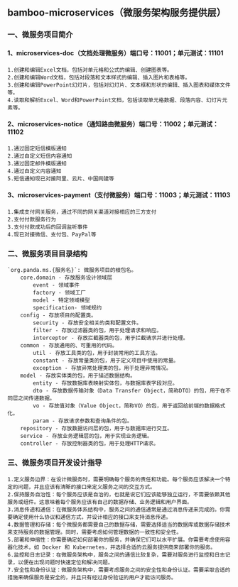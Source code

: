 ## bamboo-microservices（微服务架构服务提供层）

### 一、微服务项目简介
#### 1、microservices-doc（文档处理微服务）端口号：11001；单元测试：11101
    1.创建和编辑Excel文档，包括对单元格和公式的编辑、创建图表等。
    2.创建和编辑Word文档，包括对段落和文本样式的编辑、插入图片和表格等。
    3.创建和编辑PowerPoint幻灯片，包括对幻灯片、文本框和形状的编辑、插入图表和媒体文件等。
    4.读取和解析Excel、Word和PowerPoint文档，包括读取单元格数据、段落内容、幻灯片元素等。
#### 2、microservices-notice（通知路由微服务）端口号：11002；单元测试：11102
    1.通过固定短信模版通知
    2.通过自定义短信内容通知
    3.通过固定邮件模版通知
    4.通过自定义内容通知
    5.短信通知现已对接阿里、云片、中国网建等
#### 3、microservices-payment（支付微服务）端口号：11003；单元测试：11103
    1.集成支付网关服务，通过不同的网关渠道对接相应的三方支付
    2.支付付款服务行为
    3.支付付款成功后的回调监听事件
    4.现已对接微信、支付包、PayPal等

### 二、微服务项目目录结构
    `org.panda.ms.{服务名}`: 微服务项目的根包名。
        core.domain - 存放服务设计领域层
            event - 领域事件
            factory - 领域工厂
            model - 特定领域模型
            specification- 领域规约
        config - 存放项目的配置类。
            security - 存放安全相关的类和配置文件。
            filter - 存放过滤器类的包，用于处理请求和响应。
            interceptor - 存放拦截器类的包，用于拦截请求并进行处理。
        common - 存放通用的、可重用的代码。
            util - 存放工具类的包，用于封装常用的工具方法。
            constant - 存放常量类的包，用于定义项目中使用的常量。
            exception - 存放异常处理类的包，用于处理异常情况。
        model - 存放实体类的包，用于描述数据结构。
            entity - 存放数据库表映射实体包，与数据库表字段对应。
            dto - 存放数据传输对象（Data Transfer Object，简称DTO）的包，用于在不同层之间传递数据。
            vo - 存放值对象（Value Object，简称VO）的包，用于返回给前端的数据格式化。
            param - 存放请求参数和查询条件的包。
        repository - 存放数据访问层的包，用于与数据库进行交互。
        service - 存放业务逻辑层的包，用于实现业务逻辑。
        controller - 存放控制器类的包，用于处理HTTP请求。

### 三、微服务项目开发设计指导
    1.定义服务边界：在设计微服务时，需要明确每个服务的责任和功能。每个服务应该解决一个特定的问题，并且应该有清晰的接口来定义服务之间的交互方式。
    2.保持服务自治性：每个服务应该是自治的，也就是说它们应该能够独立运行，不需要依赖其他服务或组件。这意味着每个服务应该有自己的数据存储、业务逻辑和用户界面。
    3.消息传递和通信：在微服务体系结构中，服务之间的通信通常是通过消息传递来完成的。你需要确定使用什么协议和通信方式，并设计相应的接口来支持消息传递。
    4.数据管理和存储：每个微服务都需要自己的数据存储，需要选择适当的数据库或数据存储技术来支持服务的数据管理。同时，需要考虑如何管理数据的一致性和安全性。
    5.部署和伸缩性：你需要确定如何部署你的服务，并确保它们可以水平扩展。你需要考虑使用容器化技术，如 Docker 和 Kubernetes，并选择合适的云服务提供商来部署你的服务。
    6.监控和日志记录：在微服务架构中，服务之间的通信比较复杂，需要对服务进行监控和日志记录，以便在出现问题时快速定位和解决问题。
    7.安全性和身份认证：微服务架构中，需要考虑服务之间的安全性和身份认证。需要采取合适的措施来确保服务是安全的，并且只有经过身份验证的用户才能访问服务。
